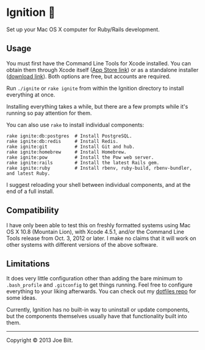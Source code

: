 # Ignition :rocket:

Set up your Mac OS X computer for Ruby/Rails development.

## Usage

You must first have the Command Line Tools for Xcode installed. You can obtain them through Xcode itself ([App Store link](https://itunes.apple.com/us/app/xcode/id497799835?mt=12)) or as a standalone installer ([download link](https://developer.apple.com/downloads/download.action?path=Developer_Tools/command_line_tools_os_x_mountain_lion_for_xcode__october_2012/xcode451cltools_10_86938200a.dmg)). Both options are free, but accounts are required.

Run `./ignite` or `rake ignite` from within the Ignition directory to install everything at once.

Installing everything takes a while, but there are a few prompts while it's running so pay attention for them.

You can also use `rake` to install individual components:

    rake ignite:db:postgres  # Install PostgreSQL.
    rake ignite:db:redis     # Install Redis.
    rake ignite:git          # Install Git and hub.
    rake ignite:homebrew     # Install Homebrew.
    rake ignite:pow          # Install the Pow web server.
    rake ignite:rails        # Install the latest Rails gem.
    rake ignite:ruby         # Install rbenv, ruby-build, rbenv-bundler, and latest Ruby.

I suggest reloading your shell between individual components, and at the end of a full install.

## Compatibility

I have only been able to test this on freshly formatted systems using Mac OS X 10.8 (Mountain Lion), with Xcode 4.5.1, and/or the Command Line Tools release from Oct. 3, 2012 or later. I make no claims that it will work on other systems with different versions of the above software.

## Limitations

It does very little configuration other than adding the bare minimum to `.bash_profile` and `.gitconfig` to get things running. Feel free to configure everything to your liking afterwards. You can check out my [dotfiles repo](https://github.com/joedynamite/dotfiles) for some ideas.

Currently, Ignition has no built-in way to uninstall or update components, but the components themselves usually have that functionality built into them.

----

Copyright &copy; 2013 Joe Bilt.
